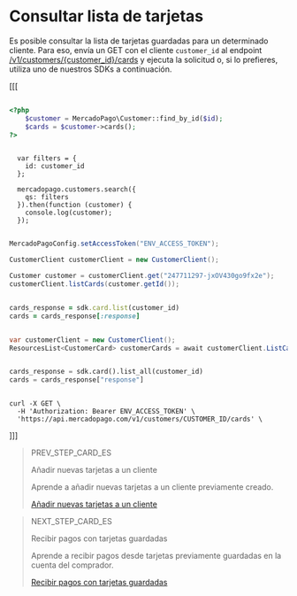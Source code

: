 # Consultar lista de tarjetas

Es posible consultar la lista de tarjetas guardadas para un determinado cliente. Para eso, envía un GET con el cliente `customer_id` al endpoint [/v1/customers/{customer_id}/cards](/developers/es/reference/cards/_customers_customer_id_cards/get) y ejecuta la solicitud o, si lo prefieres, utiliza uno de nuestros SDKs a continuación.


[[[

```php

<?php
    $customer = MercadoPago\Customer::find_by_id($id);
    $cards = $customer->cards();
?>

```
```node

  var filters = {
    id: customer_id
  };

  mercadopago.customers.search({
    qs: filters
  }).then(function (customer) {
    console.log(customer);
  });

```
```java

MercadoPagoConfig.setAccessToken("ENV_ACCESS_TOKEN");

CustomerClient customerClient = new CustomerClient();

Customer customer = customerClient.get("247711297-jxOV430go9fx2e");
customerClient.listCards(customer.getId());

```
```ruby

cards_response = sdk.card.list(customer_id)
cards = cards_response[:response]

```
```csharp

var customerClient = new CustomerClient();
ResourcesList<CustomerCard> customerCards = await customerClient.ListCardsAsync("CUSTOMER_ID");

```
```python

cards_response = sdk.card().list_all(customer_id)
cards = cards_response["response"]

```
```curl

curl -X GET \
  -H 'Authorization: Bearer ENV_ACCESS_TOKEN' \
  'https://api.mercadopago.com/v1/customers/CUSTOMER_ID/cards' \

```
]]]


> PREV_STEP_CARD_ES
>
> Añadir nuevas tarjetas a un cliente
>
> Aprende a añadir nuevas tarjetas a un cliente previamente creado.
>
> [Añadir nuevas tarjetas a un cliente](/developers/es/docs/checkout-api/customer-management/add-new-cards-to-customer)

> NEXT_STEP_CARD_ES
>
> Recibir pagos con tarjetas guardadas
>
> Aprende a recibir pagos desde tarjetas previamente guardadas en la cuenta del comprador.
>
> [Recibir pagos con tarjetas guardadas](/developers/es/docs/checkout-api/customer-management/receive-payments-with-saved-cards)
